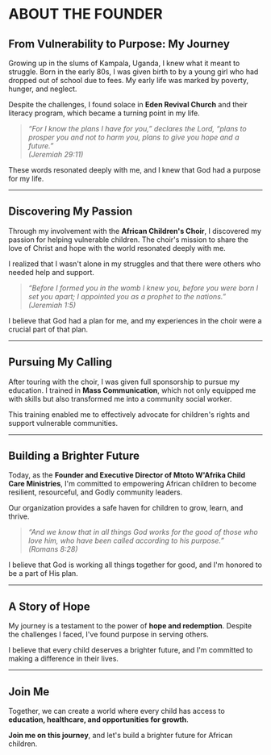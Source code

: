 
# ABOUT THE FOUNDER
## From Vulnerability to Purpose: My Journey

Growing up in the slums of Kampala, Uganda, I knew what it meant to struggle. Born in the early 80s, I was given birth to by a young girl who had dropped out of school due to fees. My early life was marked by poverty, hunger, and neglect.  

Despite the challenges, I found solace in **Eden Revival Church** and their literacy program, which became a turning point in my life.  

> *“For I know the plans I have for you,” declares the Lord, “plans to prosper you and not to harm you, plans to give you hope and a future.”*  
> *(Jeremiah 29:11)*  

These words resonated deeply with me, and I knew that God had a purpose for my life.

---

## Discovering My Passion

Through my involvement with the **African Children's Choir**, I discovered my passion for helping vulnerable children. The choir's mission to share the love of Christ and hope with the world resonated deeply with me.  

I realized that I wasn't alone in my struggles and that there were others who needed help and support.  

> *“Before I formed you in the womb I knew you, before you were born I set you apart; I appointed you as a prophet to the nations.”*  
> *(Jeremiah 1:5)*  

I believe that God had a plan for me, and my experiences in the choir were a crucial part of that plan.

---

## Pursuing My Calling

After touring with the choir, I was given full sponsorship to pursue my education. I trained in **Mass Communication**, which not only equipped me with skills but also transformed me into a community social worker.  

This training enabled me to effectively advocate for children's rights and support vulnerable communities.

---

## Building a Brighter Future

Today, as the **Founder and Executive Director of Mtoto W'Afrika Child Care Ministries**, I'm committed to empowering African children to become resilient, resourceful, and Godly community leaders.  

Our organization provides a safe haven for children to grow, learn, and thrive.  

> *“And we know that in all things God works for the good of those who love him, who have been called according to his purpose.”*  
> *(Romans 8:28)*  

I believe that God is working all things together for good, and I'm honored to be a part of His plan.

---

## A Story of Hope

My journey is a testament to the power of **hope and redemption**. Despite the challenges I faced, I've found purpose in serving others.  

I believe that every child deserves a brighter future, and I'm committed to making a difference in their lives.

---

## Join Me

Together, we can create a world where every child has access to **education, healthcare, and opportunities for growth**.  

**Join me on this journey**, and let's build a brighter future for African children.
